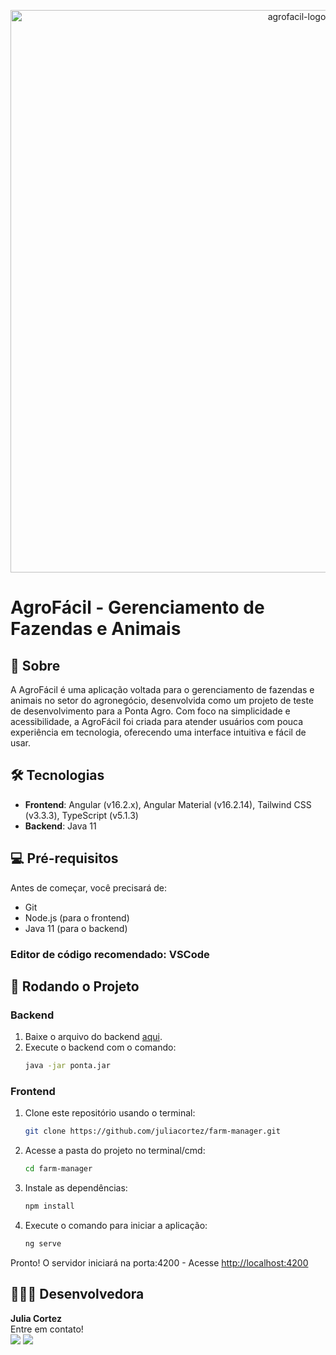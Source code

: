 <p align="center">
<img src="https://i.ibb.co/mrfWCZZm/agrofacil-3.png" width="900px" alt="agrofacil-logo" />
</p>

# AgroFácil - Gerenciamento de Fazendas e Animais

## 📖 Sobre
A AgroFácil é uma aplicação voltada para o gerenciamento de fazendas e animais no setor do agronegócio, desenvolvida como um projeto de teste de desenvolvimento para a Ponta Agro. Com foco na simplicidade e acessibilidade, a AgroFácil foi criada para atender usuários com pouca experiência em tecnologia, oferecendo uma interface intuitiva e fácil de usar.

## 🛠️ Tecnologias
- **Frontend**: Angular (v16.2.x), Angular Material (v16.2.14), Tailwind CSS (v3.3.3), TypeScript (v5.1.3)
- **Backend**: Java 11

## 💻 Pré-requisitos
Antes de começar, você precisará de:
- Git
- Node.js (para o frontend)
- Java 11 (para o backend)

### Editor de código recomendado: VSCode

## 🚀 Rodando o Projeto

### Backend
1. Baixe o arquivo do backend [aqui](https://drive.google.com/file/d/1KTgnbB1Wu5XdVIvlujUejCvFHbbvU6hd/view).
2. Execute o backend com o comando:
   ```bash
   java -jar ponta.jar

### Frontend
1. Clone este repositório usando o terminal:
    ```bash
   git clone https://github.com/juliacortez/farm-manager.git
    ```
2. Acesse a pasta do projeto no terminal/cmd:
   ```bash
   cd farm-manager
   ```
3. Instale as dependências:
    ```bash
   npm install
    ```
4. Execute o comando para iniciar a aplicação:
    ```bash
   ng serve
    ```
Pronto! O servidor iniciará na porta:4200 - Acesse <http://localhost:4200>


<h2>👩🏻‍💻 Desenvolvedora</h2>
<div>
  <b>Julia Cortez</b>
  
  <br />
  Entre em contato!<br />
  <a href="https://www.linkedin.com/in/juliacortez-98/" target="_blank"><img src="https://img.shields.io/badge/LinkedIn-0077B5?style=for-the-badge&logo=linkedin&logoColor=white" target="_blank"></a>
  <a href="mailto:juliacortez984@gmail.com"><img src="https://img.shields.io/badge/Gmail-D14836?style=for-the-badge&logo=gmail&logoColor=white" target="_blank"></a>
</div>
